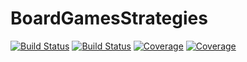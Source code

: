 # BoardGamesStrategies

[![Build Status](https://travis-ci.com/antcap96/BoardGamesStrategies.jl.svg?branch=master)](https://travis-ci.com/antcap96/BoardGamesStrategies.jl)
[![Build Status](https://ci.appveyor.com/api/projects/status/github/antcap96/BoardGamesStrategies.jl?svg=true)](https://ci.appveyor.com/project/antcap96/BoardGamesStrategies-jl)
[![Coverage](https://codecov.io/gh/antcap96/BoardGamesStrategies.jl/branch/master/graph/badge.svg)](https://codecov.io/gh/antcap96/BoardGamesStrategies.jl)
[![Coverage](https://coveralls.io/repos/github/antcap96/BoardGamesStrategies.jl/badge.svg?branch=master)](https://coveralls.io/github/antcap96/BoardGamesStrategies.jl?branch=master)
